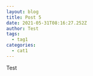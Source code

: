 ```yaml
---
layout: blog
title: Post 5
date: 2021-05-31T08:16:27.252Z
author: Test
tags:
  - tag1
categories:
  - cat1
---
```

Test